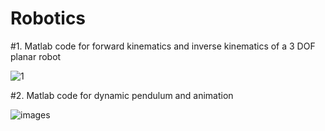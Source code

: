 # Robotics


#1. Matlab code for forward kinematics and inverse kinematics of a 3 DOF planar robot













![1](https://user-images.githubusercontent.com/87236474/139527855-38137e38-f7ef-498f-b6c5-dd820d0ca6a0.png)





#2. Matlab code for dynamic pendulum and animation



![images](https://user-images.githubusercontent.com/87236474/143079795-cfd5c177-1b96-424c-99f9-d3432b872314.jpg)
